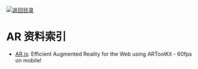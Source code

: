 [![返回目录](https://parg.co/UGo)](https://parg.co/b4z) 
 
# AR 资料索引

- [AR.js](https://github.com/jeromeetienne/AR.js): Efficient Augmented Reality for the Web using ARToolKit - 60fps on mobile!